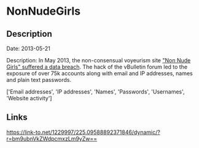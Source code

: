 # NonNudeGirls

## Description

Date: 2013-05-21

Description:
In May 2013, the non-consensual voyeurism site <a href="http://www.ibtimes.co.uk/upskirt-porn-website-hit-massive-data-leak-exposing-nearly-180000-voyeurs-1602756" target="_blank" rel="noopener">&quot;Non Nude Girls&quot; suffered a data breach</a>. The hack of the vBulletin forum led to the exposure of over 75k accounts along with email and IP addresses, names and plain text passwords.


['Email addresses', 'IP addresses', 'Names', 'Passwords', 'Usernames', 'Website activity']

## Links

https://link-to.net/1229997/225.09588892371846/dynamic/?r=bm9ubnVkZWdpcmxzLm9yZw==